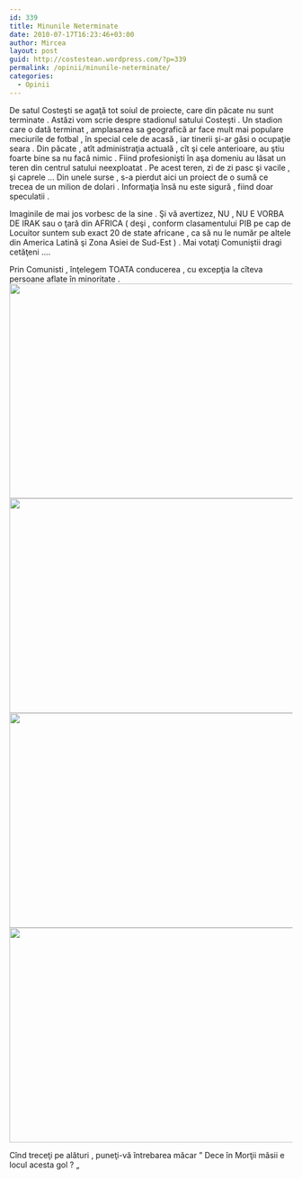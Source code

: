 ```yaml
---
id: 339
title: Minunile Neterminate
date: 2010-07-17T16:23:46+03:00
author: Mircea
layout: post
guid: http://costestean.wordpress.com/?p=339
permalink: /opinii/minunile-neterminate/
categories:
  - Opinii
---
```

De satul Costeşti se agaţă tot soiul de proiecte, care din păcate nu sunt terminate . Astăzi vom scrie despre stadionul satului Costeşti . Un stadion care o dată terminat , amplasarea sa geografică ar face mult mai populare meciurile de fotbal , în special cele de acasă , iar tinerii şi-ar găsi o ocupaţie seara . Din păcate , atît administraţia actuală , cît şi cele anterioare, au ştiu foarte bine sa nu facă nimic . Fiind profesionişti în aşa domeniu au lăsat un teren din centrul satului neexploatat . Pe acest teren, zi de zi pasc şi vacile , şi caprele &#8230; Din unele surse , s-a pierdut aici un proiect de o sumă ce trecea de un milion de dolari . Informaţia însă nu este sigură , fiind doar speculatii .

Imaginile de mai jos vorbesc de la sine . Şi vă avertizez, NU , NU E VORBA DE IRAK sau o ţară din AFRICA ( deşi , conform clasamentului PIB pe cap de Locuitor suntem sub exact 20 de state africane , ca să nu le număr pe altele din America Latină şi Zona Asiei de Sud-Est ) . Mai votaţi Comuniştii dragi cetăţeni &#8230;.

Prin Comunisti , înţelegem TOATA conducerea , cu excepţia la cîteva persoane aflate în minoritate .  
<a href="http://costestean.wordpress.com/2010/07/17/minunile-neterminate/image062/" rel="attachment wp-att-340"><img class="aligncenter size-full wp-image-340" title="Image062" src="http://costestean.files.wordpress.com/2010/07/image062.jpg" alt="" width="510" height="382" srcset="/costestitv/wp-content/uploads//2010/07/image062.jpg 640w, /costestitv/wp-content/uploads//2010/07/image062.jpg 300w, /costestitv/wp-content/uploads//2010/07/image062.jpg 624w" sizes="(max-width: 510px) 100vw, 510px" /></a>  
<a href="http://costestean.wordpress.com/2010/07/17/minunile-neterminate/image204/" rel="attachment wp-att-341"><img class="aligncenter size-full wp-image-341" title="Image204" src="http://costestean.files.wordpress.com/2010/07/image204.jpg" alt="" width="510" height="382" srcset="/costestitv/wp-content/uploads//2010/07/image204.jpg 640w, /costestitv/wp-content/uploads//2010/07/image204.jpg 300w, /costestitv/wp-content/uploads//2010/07/image204.jpg 624w" sizes="(max-width: 510px) 100vw, 510px" /></a>  
<a href="http://costestean.wordpress.com/2010/07/17/minunile-neterminate/image205/" rel="attachment wp-att-342"><img class="aligncenter size-full wp-image-342" title="Image205" src="http://costestean.files.wordpress.com/2010/07/image205.jpg" alt="" width="510" height="382" srcset="/costestitv/wp-content/uploads//2010/07/image205.jpg 640w, /costestitv/wp-content/uploads//2010/07/image205.jpg 300w, /costestitv/wp-content/uploads//2010/07/image205.jpg 624w" sizes="(max-width: 510px) 100vw, 510px" /></a>  
<a href="http://costestean.wordpress.com/2010/07/17/minunile-neterminate/image206/" rel="attachment wp-att-343"><img class="aligncenter size-full wp-image-343" title="Image206" src="http://costestean.files.wordpress.com/2010/07/image206.jpg" alt="" width="510" height="382" srcset="/costestitv/wp-content/uploads//2010/07/image206.jpg 640w, /costestitv/wp-content/uploads//2010/07/image206.jpg 300w, /costestitv/wp-content/uploads//2010/07/image206.jpg 624w" sizes="(max-width: 510px) 100vw, 510px" /></a>

Cînd treceţi pe alături , puneţi-vă întrebarea măcar &#8221; Dece în Morţii măsii e locul acesta gol ? &#8222;